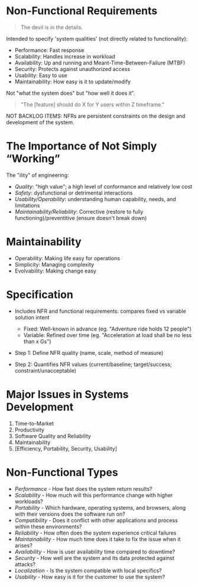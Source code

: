 # Non-Functional Requirements

> The devil is in the details.

Intended to specify 'system qualities' (not directly related to functionality):

- Performance: Fast response
- Scalability: Handles increase in workload
- Availability: Up and running and Meant-Time-Between-Failure (MTBF)
- Security: Protects against unauthorized access
- Usability: Easy to use
- Maintainability: How easy is it to update/modify

Not "what the system does" but "how well it does it".

> "The [feature] should do X for Y users within Z timeframe."

NOT BACKLOG ITEMS: NFRs are persistent constraints on the design and development of the system.

[//]: # (Security & Compliance; Maintainability; Availability; Cost Effectiveness; Performance; Resilience)

# The Importance of Not Simply “Working”

The "ility" of engineering:
- *Quality*: "high value"; a high level of conformance and relatively low cost
- *Safety*: dysfunctional or detrimental interactions
- *Usability/Operability*: understanding human capability, needs, and limitations
- *Maintainability/Reliability*: Corrective (restore to fully functioning)/preventitive (ensure doesn't break down)

# Maintainability

- Operability: Making life easy for operations
- Simplicity: Managing complexity
- Evolvability: Making change easy

# Specification

- Includes NFR and functional requirements: compares fixed vs variable solution intent
    - Fixed: Well-known in advance (eg. "Adventure ride holds 12 people")
    - Variable: Refined over time (eg. "Acceleration at load shall be no less than x Gs")

- Step 1: Define NFR quality (name, scale, method of measure)
- Step 2: Quantifies NFR values (current/baseline; target/success; constraint/unacceptable)

# Major Issues in Systems Development

1. Time-to-Market
2. Productivity
3. Software Quality and Reliability
4. Maintainability
5. [Efficiency, Portability, Security, Usability]

# Non-Functional Types

- *Performance* - How fast does the system return results?
- *Scalability* - How much will this performance change with higher workloads?
- *Portability* - Which hardware, operating systems, and browsers, along with their versions does the software run on?
- *Compatibility* - Does it conflict with other applications and process within these environments?
- *Reliability* - How often does the system experience critical failures
- *Maintainability* - How much time does it take to fix the issue when it arises?
- *Availability* - How is user availability time compared to downtime?
- *Security* - How well are the system and its data protected against attacks?
- *Localization* - Is the system compatible with local specifics?
- *Usability* - How easy is it for the customer to use the system?
